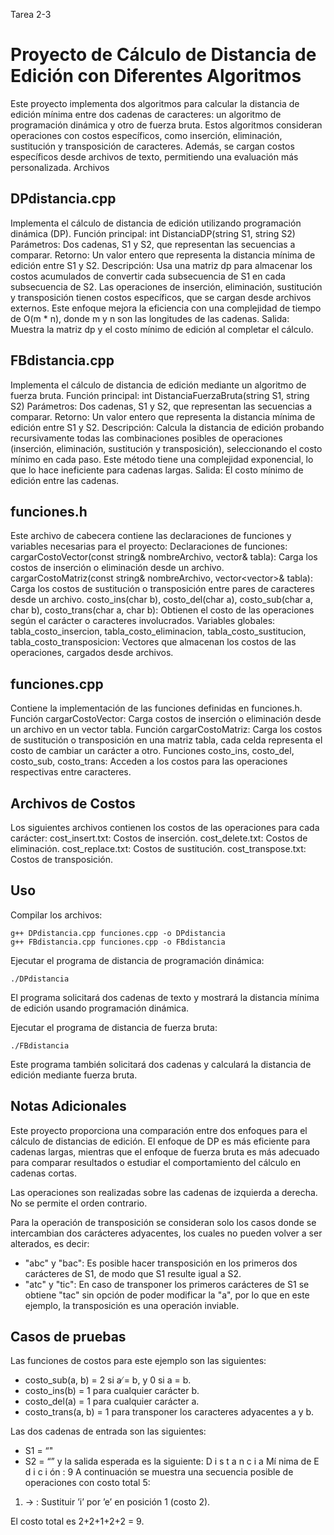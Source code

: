 Tarea 2-3
# Proyecto de Cálculo de Distancia de Edición con Diferentes Algoritmos

Este proyecto implementa dos algoritmos para calcular la distancia de edición mínima entre dos cadenas de caracteres: un algoritmo de programación dinámica y otro de fuerza bruta. Estos algoritmos consideran operaciones con costos específicos, como inserción, eliminación, sustitución y transposición de caracteres. Además, se cargan costos específicos desde archivos de texto, permitiendo una evaluación más personalizada.
Archivos

## DPdistancia.cpp
Implementa el cálculo de distancia de edición utilizando programación dinámica (DP).
    Función principal: int DistanciaDP(string S1, string S2)
        Parámetros: Dos cadenas, S1 y S2, que representan las secuencias a comparar.
        Retorno: Un valor entero que representa la distancia mínima de edición entre S1 y S2.
        Descripción: Usa una matriz dp para almacenar los costos acumulados de convertir cada subsecuencia de S1 en cada subsecuencia de S2. Las operaciones de inserción, eliminación, sustitución y transposición tienen costos específicos, que se cargan desde archivos externos. Este enfoque mejora la eficiencia con una complejidad de tiempo de O(m * n), donde m y n son las longitudes de las cadenas.
        Salida: Muestra la matriz dp y el costo mínimo de edición al completar el cálculo.

## FBdistancia.cpp
Implementa el cálculo de distancia de edición mediante un algoritmo de fuerza bruta.
    Función principal: int DistanciaFuerzaBruta(string S1, string S2)
        Parámetros: Dos cadenas, S1 y S2, que representan las secuencias a comparar.
        Retorno: Un valor entero que representa la distancia mínima de edición entre S1 y S2.
        Descripción: Calcula la distancia de edición probando recursivamente todas las combinaciones posibles de operaciones (inserción, eliminación, sustitución y transposición), seleccionando el costo mínimo en cada paso. Este método tiene una complejidad exponencial, lo que lo hace ineficiente para cadenas largas.
        Salida: El costo mínimo de edición entre las cadenas.

## funciones.h
Este archivo de cabecera contiene las declaraciones de funciones y variables necesarias para el proyecto:
    Declaraciones de funciones:
        cargarCostoVector(const string& nombreArchivo, vector<int>& tabla): Carga los costos de inserción o eliminación desde un archivo.
        cargarCostoMatriz(const string& nombreArchivo, vector<vector<int>>& tabla): Carga los costos de sustitución o transposición entre pares de caracteres desde un archivo.
        costo_ins(char b), costo_del(char a), costo_sub(char a, char b), costo_trans(char a, char b): Obtienen el costo de las operaciones según el carácter o caracteres involucrados.
    Variables globales:
        tabla_costo_insercion, tabla_costo_eliminacion, tabla_costo_sustitucion, tabla_costo_transposicion: Vectores que almacenan los costos de las operaciones, cargados desde archivos.

## funciones.cpp
Contiene la implementación de las funciones definidas en funciones.h.
    Función cargarCostoVector:
        Carga costos de inserción o eliminación desde un archivo en un vector tabla.
    Función cargarCostoMatriz:
        Carga los costos de sustitución o transposición en una matriz tabla, cada celda representa el costo de cambiar un carácter a otro.
    Funciones costo_ins, costo_del, costo_sub, costo_trans:
        Acceden a los costos para las operaciones respectivas entre caracteres.

## Archivos de Costos
Los siguientes archivos contienen los costos de las operaciones para cada carácter:
    cost_insert.txt: Costos de inserción.
    cost_delete.txt: Costos de eliminación.
    cost_replace.txt: Costos de sustitución.
    cost_transpose.txt: Costos de transposición.

## Uso
Compilar los archivos:
```
g++ DPdistancia.cpp funciones.cpp -o DPdistancia
g++ FBdistancia.cpp funciones.cpp -o FBdistancia
```
Ejecutar el programa de distancia de programación dinámica:
```
./DPdistancia
```
El programa solicitará dos cadenas de texto y mostrará la distancia mínima de edición usando programación dinámica.

Ejecutar el programa de distancia de fuerza bruta:
```
./FBdistancia
```
Este programa también solicitará dos cadenas y calculará la distancia de edición mediante fuerza bruta.

## Notas Adicionales

Este proyecto proporciona una comparación entre dos enfoques para el cálculo de distancias de edición. El enfoque de DP es más eficiente para cadenas largas, mientras que el enfoque de fuerza bruta es más adecuado para comparar resultados o estudiar el comportamiento del cálculo en cadenas cortas.

Las operaciones son realizadas sobre las cadenas de izquierda a derecha. No se permite el orden contrario.

Para la operación de transposición se consideran solo los casos donde se intercambian dos carácteres adyacentes, los cuales no pueden volver a ser alterados, es decir:
* "abc" y "bac": Es posible hacer transposición en los primeros dos carácteres de S1, de modo que S1 resulte igual a S2.
* "atc" y "tic": En caso de transponer los primeros carácteres de S1 se obtiene "tac" sin opción de poder modificar la "a", por lo que en este ejemplo, la transposición es una operación inviable.

## Casos de pruebas
Las funciones de costos para este ejemplo son las siguientes:
* costo_sub(a, b) = 2 si a ̸= b, y 0 si a = b.
* costo_ins(b) = 1 para cualquier carácter b.
* costo_del(a) = 1 para cualquier carácter a.
* costo_trans(a, b) = 1 para transponer los caracteres adyacentes a y b.

Las dos cadenas de entrada son las siguientes:
* S1 = “"
* S2 = “”
y la salida esperada es la siguiente:
D i s t a n c i a Mí nima de E d i c i ón : 9
A continuación se muestra una secuencia posible de operaciones con costo total 5:
1)  → : Sustituir ’i’ por ’e’ en posición 1 (costo 2).

El costo total es 2+2+1+2+2 = 9.
